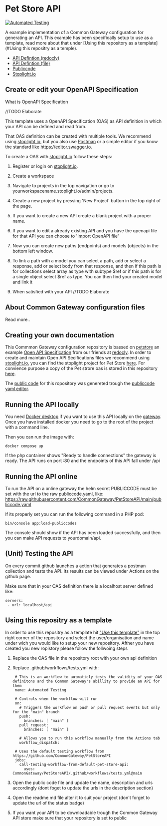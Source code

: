 # Pet Store API
[![Automated Testing](https://github.com/CommonGateway/PetStore/actions/workflows/tests.yml/badge.svg)](https://github.com/CommonGateway/PetStore/actions/workflows/tests.yml)

A example implementation of a Common Gateway configuration for generating an API. This example has been specifically setup to use as a template, read more about that under [Using this repository as a template](#Using this repositry as a temple).

- [API Defintion (redocly)](https://redocly.github.io/redoc/?url=https://raw.githubusercontent.com/CommonGateway/PetStore/main/OAS.yaml&nocors)
- [API Defintion (file)](https://github.com/CommonGateway/PetStore/blob/main/OAS.yaml)
- [Publiccode](https://github.com/CommonGateway/PetStore/blob/main/publiccode.yaml)
- [Stoplight.io]([https://conduction.stoplight.io/studio/pet-store:main?](https://conduction.stoplight.io/docs/pet-store/branches/main/ls7mp80wwy88k-swagger-petstore))

## Create or edit your OpenAPI Specification

What is OpenAPI Specification

//TODO Elaborate

This template uses a OpenAPI Specification (OAS) as API definition in which your API can be defined and read from.

That OAS definition can be created with multiple tools. We recommend using [stoplight.io](https://stoplight.io), but you also use [Postman](https://www.postman.com) or a simple editor if you know the standard like https://editor.swagger.io.

To create a OAS with [stoplight.io](https://stoplight.io) follow these steps:

1. Register or login on [stoplight.io](https://stoplight.io).

2. Create a workspace

3. Navigate to projects in the top navigation or go to yourworkspacename.stoplight.io/admin/projects.

4. Create a new project by pressing 'New Project' button in the top right of the page.

5. If you want to create a new API create a blank project with a proper name.

6. If you want to edit a already existing API and you have the openapi file for that API you can choose to 'Import OpenAPI file'

7. Now you can create new paths (endpoints) and models (objects) in the bottom left window. 

8. To link a path with a model you can select a path, add or select a response, add or select body from that response, and then if this path is for collections select array as type with subtype $ref or if this path is for a single object select $ref as type. You can then find your created model and link it  

9. When satisfied with your API //TODO Elaborate


## About Common Gateway configuration files
Read more..

## Creating your own documentation

This Commmon Gateway configuration repository is bassed on [petstore](https://redocly.github.io/redoc/) an example [Open API Specification]([https://redocly.com/docs/openapi/reference-docs-example/overview/](https://swagger.io/specification/)) from our friends at [redocly](https://redocly.com/docs/). In order to create and maintain Open API Secifications files we recommend using [stoplight.io](https://stoplight.io), you can find the stoplight project for Pet Store [here](https://conduction.stoplight.io/docs/pet-store/branches/main/ls7mp80wwy88k-swagger-petstore). For convience purpose a copy of the Pet strore oas is stored in this repository [here](https://github.com/CommonGateway/PetStore/blob/main/OAS.yaml).

The [public code](https://yml.publiccode.tools/) for this ropository was genereted trough the [publiccode yaml editor](https://publiccode-editor.developers.italia.it/).

## Running the API locally

You need [Docker desktop](https://www.docker.com/) if you want to use this API locally on the [gateway](https://github.com/ConductionNL/commonground-gateway).
Once you have installed docker you need to go to the root of the project with a command line.

Then you can run the image with:

`docker compose up`

If the php container shows "Ready to handle connections" the gateway is ready.
The API runs on port :80 and the endpoints of this API fall under /api

## Running the API online

To run the API on a online gateway the helm secret PUBLICCODE must be set with the url to the raw publiccode.yaml, like: https://raw.githubusercontent.com/CommonGateway/PetStoreAPI/main/publiccode.yaml

If its properly set you can run the following command in a PHP pod:

`bin/console app:load-publiccodes`

The console should show if the API has been loaded successfully, and then you can make API requests to yourdomain/api.


## (Unit) Testing the API

On every commit github launches a action that generates a postman collection and tests the API. Its results can be viewed under Actions on the github page.

Make sure that in your OAS definition there is a localhost server defined like:
    
    servers:
     - url: localhost/api

## Using this repositry as a template
In order to use this repositry as a template hit ["Use this template"](https://github.com/CommonGateway/PetStore/generate) in the top right corner of the repository and select the user/organisation and name under wich you would like to setup your new repository. Afther you have created you new ropistory please follow the follwoing steps

1. Replace the OAS file in the repository root with your own api definition

2. Replace .github/workflows/tests.yml with:

        # This is an workflow to autmaticly tests the validity of your OAS definitons and the Common Gateway's abillity to provide an API for them
        name: Automated Testing

        # Controls when the workflow will run
        on:
          # Triggers the workflow on push or pull request events but only for the "main" branch
          push:
            branches: [ "main" ]
          pull_request:
            branches: [ "main" ] 

          # Allows you to run this workflow manually from the Actions tab
          workflow_dispatch:

        # Uses the default testing workflow from https://github.com/CommonGateway/PetStoreAPI
        jobs:
          call-testing-workflow-from-default-pet-store-api:
            uses: CommonGateway/PetStoreAPI/.github/workflows/tests.yml@main

3. Open the public code file and update the name, description and urls accordingly (dont foget to update the urls in the description section)

4. Open the readme.md file alter it to suit your project (don't forget to update the url of the status badge)

5. If you want your API to be downloadable trough the Common Gateway API store make sure that your repository is set to public
